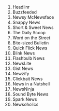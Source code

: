 1. Headlinr
2. Buzzfeeded
3. Newsy McNewsface
4. Snappy News
5. Short & Sweet News
6. The Daily Scoop
7. Word on the Street
8. Bite-sized Bulletin
9. Quick Flick News
10. Blink News
11. Flashbulb News
12. NewsLite
13. Gist News
14. Newzify
15. Clickbait News
16. News in a Nutshell
17. NewsNinja
18. Sound Byte News
19. Spark News
20. Newsoholics
